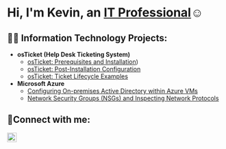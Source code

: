 <h1>Hi, I'm Kevin, an <a href="[https://linkedin.com/in/Josh](https://www.linkedin.com/in/kevin-iglesias-16a640229/)">IT Professional</a>☺</h1>

<h2>👨‍💻 Information Technology Projects:</h2>

- <b>osTicket (Help Desk Ticketing System)</b>
  - [osTicket: Prerequisites and Installation](https://github.com/KevinIglesias/osticket-prereqs))
  - [osTicket: Post-Installation Configuration](https://github.com/KevinIglesias/post-install-config)
  - [osTicket: Ticket Lifecycle Examples](https://github.com/KevinIglesias/ticket-lifecycle)
- <b>Microsoft Azure</b>
  - [Configuring On-premises Active Directory within Azure VMs](https://github.com/joshmadakorcc/configure-ad)
  - [Network Security Groups (NSGs) and Inspecting Network Protocols](https://github.com/joshmadakorcc/azure-network-protocols)

<h2>🤳Connect with me:</h2>

[<img align="left" alt="Josh | LinkedIn" width="22px" src="https://cdn.jsdelivr.net/npm/simple-icons@v3/icons/linkedin.svg" />][linkedin]


[linkedin]: [https://linkedin.com/in/Josh](https://www.linkedin.com/in/kevin-iglesias-16a640229/)
